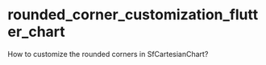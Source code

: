# rounded_corner_customization_flutter_chart
How to customize the rounded corners in SfCartesianChart?
